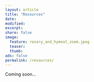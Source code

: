```yaml
---
layout: article
title: "Resources"
date: 
modified:
excerpt:
share: false
image:
  feature: rosary_and_hymnal_zoom.jpeg
  teaser:
  thumb:
ads: false
permalink: /resources/
---
```


Coming soon...

<!-- # Spiritual Resources -->

<!-- Some great resources for your spiritual life -->

<!-- # Things to do in New Haven -->


